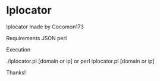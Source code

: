 # Iplocator
Iplocator made by Cocomon173

Requirements
JSON
perl


Execution

./iplocator.pl [domain or ip] or
perl iplocator.pl [domain or ip]

Thanks!
